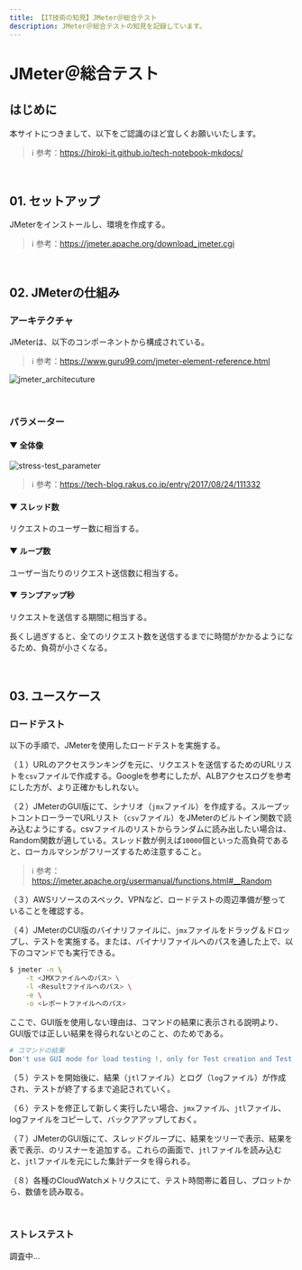 ```yaml
---
title: 【IT技術の知見】JMeter＠総合テスト
description: JMeter＠総合テストの知見を記録しています。
---
```


# JMeter＠総合テスト

## はじめに

本サイトにつきまして、以下をご認識のほど宜しくお願いいたします。



> ℹ️ 参考：https://hiroki-it.github.io/tech-notebook-mkdocs/

<br>

## 01. セットアップ

JMeterをインストールし、環境を作成する。



> ℹ️ 参考：https://jmeter.apache.org/download_jmeter.cgi

<br>

## 02. JMeterの仕組み

### アーキテクチャ

JMeterは、以下のコンポーネントから構成されている。



> ℹ️ 参考：https://www.guru99.com/jmeter-element-reference.html

![jmeter_architecuture](https://raw.githubusercontent.com/hiroki-it/tech-notebook/master/images/jmeter_architecuture.png)

<br>

### パラメーター

#### ▼ 全体像

![stress-test_parameter](https://raw.githubusercontent.com/hiroki-it/tech-notebook/master/images/stress-test_parameter.png)

> ℹ️ 参考：https://tech-blog.rakus.co.jp/entry/2017/08/24/111332

#### ▼ スレッド数

リクエストのユーザー数に相当する。



#### ▼ ループ数

ユーザー当たりのリクエスト送信数に相当する。



#### ▼ ランプアップ秒

リクエストを送信する期間に相当する。

長くし過ぎすると、全てのリクエスト数を送信するまでに時間がかかるようになるため、負荷が小さくなる。



<br>

## 03. ユースケース

### ロードテスト

以下の手順で、JMeterを使用したロードテストを実施する。



（１）URLのアクセスランキングを元に、リクエストを送信するためのURLリストを```csv```ファイルで作成する。Googleを参考にしたが、ALBアクセスログを参考にした方が、より正確かもしれない。

（２）JMeterのGUI版にて、シナリオ（```jmx```ファイル）を作成する。スループットコントローラーでURLリスト（```csv```ファイル）をJMeterのビルトイン関数で読み込むようにする。csvファイルのリストからランダムに読み出したい場合は、Random関数が適している。スレッド数が例えば```10000```個といった高負荷であると、ローカルマシンがフリーズするため注意すること。

> ℹ️ 参考：https://jmeter.apache.org/usermanual/functions.html#__Random

（３）AWSリソースのスペック、VPNなど、ロードテストの周辺準備が整っていることを確認する。

（４）JMeterのCUI版のバイナリファイルに、```jmx```ファイルをドラッグ＆ドロップし、テストを実施する。または、バイナリファイルへのパスを通した上で、以下のコマンドでも実行できる。


```bash
$ jmeter -n \
    -t <JMXファイルへのパス> \
    -l <Resultファイルへのパス> \
    -e \
    -o <レポートファイルへのパス>
```

ここで、GUI版を使用しない理由は、コマンドの結果に表示される説明より、GUI版では正しい結果を得られないとのこと、のためである。



```bash
# コマンドの結果
Don't use GUI mode for load testing !, only for Test creation and Test debugging.For load testing, use CLI Mode (was NON GUI):
```

（５）テストを開始後に、結果（```jtl```ファイル）とログ（```log```ファイル）が作成され、テストが終了するまで追記されていく。

（６）テストを修正して新しく実行したい場合、```jmx```ファイル、```jtl```ファイル、logファイルをコピーして、バックアアップしておく。

（７）JMeterのGUI版にて、スレッドグループに、結果をツリーで表示、結果を表で表示、のリスナーを追加する。これらの画面で、```jtl```ファイルを読み込むと、```jtl```ファイルを元にした集計データを得られる。

（８）各種のCloudWatchメトリクスにて、テスト時間帯に着目し、プロットから、数値を読み取る。

<br>

### ストレステスト

調査中...

<br>
